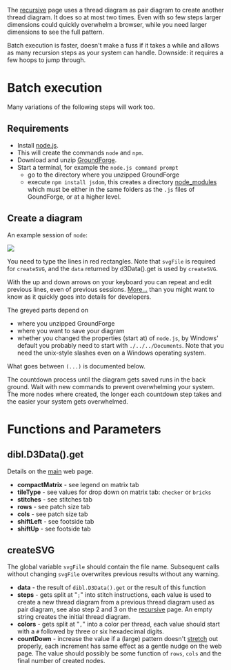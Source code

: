The [recursive] page uses a thread diagram as pair diagram to create another thread diagram. It does so at most two times. Even with so few steps larger dimensions could quickly overwhelm a browser, while you need larger dimensions to see the full pattern.

Batch execution is faster, doesn't make a fuss if it takes a while and allows as many recursion steps as your system can handle. Downside: it requires a few hoops to jump through.

Batch execution
===============

Many variations of the following steps will work too.

Requirements
------------

* Install [node.js].
* This will create the commands `node` and `npm`.
* Download and unzip [GroundForge].
* Start a terminal, for example the `node.js command prompt`
  * go to the directory where you unzipped GroundForge
  * execute `npm install jsdom`, this creates a directory [node_modules] which must be either in the same folders as the `.js` files of GoundForge, or at a higher level.

[node.js]: https://nodejs.org
[GroundForge]: https://github.com/d-bl/GroundForge/archive/master.zip
[node_modules]: https://nodejs.org/download/release/v6.9.1/docs/api/modules.html#modules_loading_from_node_modules_folders

Create a diagram
----------------

An example session of `node`:

![](https://raw.githubusercontent.com/wiki/d-bl/GroundForge/images/batch-session.png)

You need to type the lines in red rectangles.
Note that `svgFile` is required for `createSVG`, and the `data` returned by d3Data().get is used by `createSVG`.

With the up and down arrows on your keyboard you can repeat and edit previous lines, even of previous sessions. [More...](https://nodejs.org/download/release/v6.9.1/docs/api/repl.html#repl_commands_and_special_keys) than you might want to know as it quickly goes into details for developers.

The greyed parts depend on
* where you unzipped GroundForge
* where you want to save your diagram
* whether you changed the properties (start at) of `node.js`, by Windows' default you probably need to start with `./../../Documents`. Note that you need the unix-style slashes even on a Windows operating system.

What goes between `(...)` is documented below.

The countdown process until the diagram gets saved runs in the back ground. Wait with new commands to prevent overwhelming your system. The more nodes where created, the longer each countdown step takes and the easier your system gets overwhelmed.


Functions and Parameters
========================

dibl.D3Data().get
-----------------

Details on the [main] web page.

* **compactMatrix** - see legend on matrix tab
* **tileType** - see values for drop down on matrix tab: `checker` or `bricks`
* **stitches** - see stitches tab
* **rows** - see patch size tab
* **cols** - see patch size tab
* **shiftLeft** - see footside tab
* **shiftUp** - see footside tab

createSVG
---------

The global variable `svgFile` should contain the file name. Subsequent calls without changing `svgFile` overwrites previous results without any warning.

* **data** - the result of `dibl.D3Data().get` or the result of this function
* **steps** - gets split at "`;`" into stitch instructions, each value is used to create a new thread diagram from a previous thread diagram used as pair diagram, see also step 2 and 3 on the [recursive] page. An empty string creates the initial thread diagram.
* **colors** - gets split at "`,`" into a color per thread, each value should start with a `#` followed by three or six hexadecimal digits.
* **countDown** - increase the value if a (large) pattern doesn't [stretch] out properly, each increment has same effect as a gentle nudge on the web page. The value should possibly be some function of `rows`, `cols` and the final number of created nodes.


[recursive]: https://d-bl.github.io/GroundForge/recursive.html
[main]: https://d-bl.github.io/GroundForge/
[stretch]: https://github.com/d-bl/GroundForge/blob/master/docs/images/bloopers.md#3
